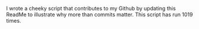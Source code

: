 I wrote a cheeky script that contributes to my Github by updating this ReadMe to illustrate why more than commits matter. This script has run 1019 times.